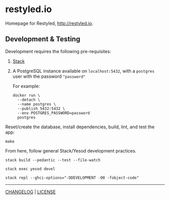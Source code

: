 # restyled.io

Homepage for Restyled, http://restyled.io.

## Development & Testing

Development requires the following pre-requisites:

1. [Stack](https://docs.haskellstack.org/en/stable/README/)
1. A PostgreSQL instance available on `localhost:5432`, with a `postgres` user
   with the password `"password"`

   For example:

   ```console
   docker run \
     --detach \
     --name postgres \
     --publish 5432:5432 \
     --env POSTGRES_PASSWORD=password
     postgres
   ```

Reset/create the database, install dependencies, build, lint, and test the app:

```console
make
```

From here, follow general Stack/Yesod development practices.


```console
stack build --pedantic --test --file-watch
```

```console
stack exec yesod devel
```

```console
stack repl --ghci-options="-DDEVELOPMENT -O0 -fobject-code"
```

---

[CHANGELOG](./CHANGELOG.md) | [LICENSE](./LICENSE)
